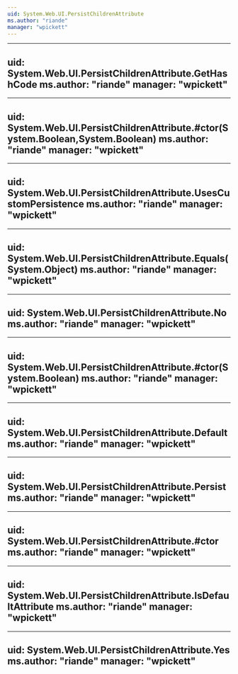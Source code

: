 ```yaml
---
uid: System.Web.UI.PersistChildrenAttribute
ms.author: "riande"
manager: "wpickett"
---
```


---
uid: System.Web.UI.PersistChildrenAttribute.GetHashCode
ms.author: "riande"
manager: "wpickett"
---

---
uid: System.Web.UI.PersistChildrenAttribute.#ctor(System.Boolean,System.Boolean)
ms.author: "riande"
manager: "wpickett"
---

---
uid: System.Web.UI.PersistChildrenAttribute.UsesCustomPersistence
ms.author: "riande"
manager: "wpickett"
---

---
uid: System.Web.UI.PersistChildrenAttribute.Equals(System.Object)
ms.author: "riande"
manager: "wpickett"
---

---
uid: System.Web.UI.PersistChildrenAttribute.No
ms.author: "riande"
manager: "wpickett"
---

---
uid: System.Web.UI.PersistChildrenAttribute.#ctor(System.Boolean)
ms.author: "riande"
manager: "wpickett"
---

---
uid: System.Web.UI.PersistChildrenAttribute.Default
ms.author: "riande"
manager: "wpickett"
---

---
uid: System.Web.UI.PersistChildrenAttribute.Persist
ms.author: "riande"
manager: "wpickett"
---

---
uid: System.Web.UI.PersistChildrenAttribute.#ctor
ms.author: "riande"
manager: "wpickett"
---

---
uid: System.Web.UI.PersistChildrenAttribute.IsDefaultAttribute
ms.author: "riande"
manager: "wpickett"
---

---
uid: System.Web.UI.PersistChildrenAttribute.Yes
ms.author: "riande"
manager: "wpickett"
---
